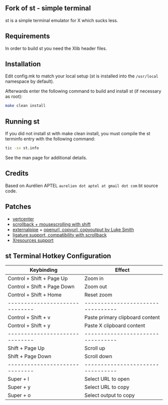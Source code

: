 ## Fork of st - simple terminal

st is a simple terminal emulator for X which sucks less.

## Requirements

In order to build st you need the Xlib header files.

## Installation

Edit config.mk to match your local setup (st is installed into
the `/usr/local` namespace by default).

Afterwards enter the following command to build and install st (if
necessary as root):

```bash
make clean install
```

## Running st

If you did not install st with make clean install, you must compile
the st terminfo entry with the following command:

```bash
tic -sx st.info
```

See the man page for additional details.

## Credits

Based on Aurélien APTEL `aurelien dot aptel at gmail dot com` bt source code.

## Patches

- [vertcenter](https://st.suckless.org/patches/vertcenter/)
- [scrollback + mousescrolling with shift](https://st.suckless.org/patches/scrollback/)
- [externalpipe](https://st.suckless.org/patches/externalpipe/) + [openurl, copyurl, copyoutput by Luke Smith](https://github.com/lukesmithxyz/st)
- [ligature support, compatibility with scrollback](https://st.suckless.org/patches/ligatures/)
- [Xresources support](https://st.suckless.org/patches/xresources/)

## st Terminal Hotkey Configuration

| Keybinding                     | Effect                            |
| ------------------------------ | --------------------------------- |
| Control + Shift + Page Up      | Zoom in                           |
| Control + Shift + Page Down    | Zoom out                          |
| Control + Shift + Home         | Reset zoom                        |
| ------------------------------ | --------------------------------- |
| Control + Shift + v            | Paste primary clipboard content   |
| Control + Shift + y            | Paste X clipboard content         |
| ------------------------------ | --------------------------------- |
| Shift + Page Up                | Scroll up                         |
| Shift + Page Down              | Scroll down                       |
| ------------------------------ | --------------------------------- |
| Super + l                      | Select URL to open                |
| Super + y                      | Select URL to copy                |
| Super + o                      | Select output to copy             |
